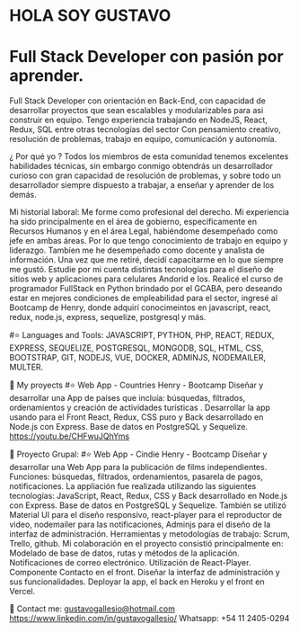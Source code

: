 # HOLA SOY GUSTAVO
# Full Stack Developer con pasión por aprender.

Full Stack Developer con orientación en Back-End, con capacidad de desarrollar proyectos que sean escalables y modularizables para asi construir en equipo. Tengo experiencia trabajando en NodeJS, React,
Redux, SQL entre otras tecnologías del sector Con pensamiento creativo, resolución de problemas, trabajo en equipo, comunicación y autonomía. 

¿ Por qué yo ?
Todos los miembros de esta comunidad tenemos excelentes habilidades técnicas, sin embargo conmigo obtendrás un desarrollador curioso con gran capacidad de resolución de problemas, y sobre todo un desarrollador siempre dispuesto a trabajar, a enseñar y aprender de los demás.

Mi historial laboral:
Me forme como profesional del derecho. Mi experiencia ha sido principalmente en el área de gobierno, específicamente en Recursos Humanos y en el área Legal, habiéndome desempeñado como jefe en ambas áreas. Por lo que tengo conocimiento de trabajo en equipo y liderazgo. Tambíen me he desempeñado como docente y analista de información.
Una vez que me retiré, decidí capacitarme en lo que siempre me gustó. Estudie por mi cuenta distintas tecnologías para el diseño de sitios web y aplicaciones para celulares Andorid e Ios.  Realicé el curso de programador FullStack en Python brindado por el GCABA, pero deseando estar en mejores condiciones de empleabilidad para el sector, ingresé al Bootcamp de Henry, donde adquirí conocimeintos en javascript, react, redux, node.js, express, sequelize, postgresql y más.  

#⭐ Languages and Tools:
JAVASCRIPT, PYTHON, PHP, REACT, REDUX, EXPRESS, SEQUELIZE, POSTGRESQL, MONGODB, SQL, HTML, CSS, BOOTSTRAP, GIT, NODEJS, VUE, DOCKER, ADMINJS, NODEMAILER, MULTER.


 
📌 My proyects
#⭐ Web App - Countries
Henry - Bootcamp
Diseñar y desarrollar una App de países que incluía: búsquedas, filtrados, ordenamientos y creación de actividades turísticas .
Desarrollar la app usando para el Front React, Redux, CSS puro y Back desarrollado en Node.js con Express. Base de datos en PostgreSQL y Sequelize.
https://youtu.be/CHFwuJQhYms

📌 Proyecto Grupal:
#⭐ Web App - Cindie
Henry - Bootcamp
Diseñar y desarrollar una Web App para la publicación de films independientes. Funciones: búsquedas, filtrados, ordenamientos, pasarela de pagos, notificaciones.
La appliación fue realizada utilizando las siguientes tecnologías: JavaScript, React, Redux, CSS y Back desarrollado en Node.js con Express. Base de datos en PostgreSQL y Sequelize. También se utilizó Material UI para el diseño responsivo, react-player para el reproductor de video, nodemailer para las notificaciones, Adminjs para el diseño de la interfaz de administración. 
Herramientas y metodologías de trabajo: Scrum, Trello, github.
Mi colaboración en el proyecto consistió principalmente en: Modelado de base de datos, rutas y métodos de la aplicación. Notificaciones de correo electrónico. Utilización de React-Player. Componente Contacto en el front. Diseñar la interfaz de administración y sus funcionalidades. Deployar la app, el back en Heroku y el front en Vercel.
 
📎 Contact me:
    gustavogallesio@hotmail.com
    https://www.linkedin.com/in/gustavogallesio/
    Whatsapp: +54 11 2405-0294
  